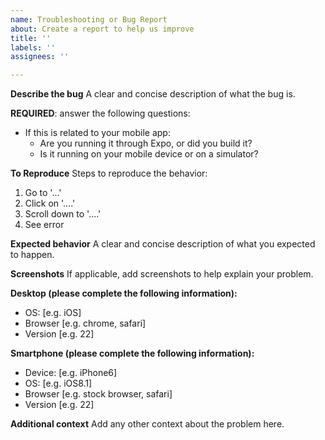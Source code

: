 ```yaml
---
name: Troubleshooting or Bug Report
about: Create a report to help us improve
title: ''
labels: ''
assignees: ''

---
```


**Describe the bug**
A clear and concise description of what the bug is.

**REQUIRED**: answer the following questions:
- If this is related to your mobile app:
  - Are you running it through Expo, or did you build it?
  - Is it running on your mobile device or on a simulator?

**To Reproduce**
Steps to reproduce the behavior:
1. Go to '...'
2. Click on '....'
3. Scroll down to '....'
4. See error

**Expected behavior**
A clear and concise description of what you expected to happen.

**Screenshots**
If applicable, add screenshots to help explain your problem.

**Desktop (please complete the following information):**
 - OS: [e.g. iOS]
 - Browser [e.g. chrome, safari]
 - Version [e.g. 22]

**Smartphone (please complete the following information):**
 - Device: [e.g. iPhone6]
 - OS: [e.g. iOS8.1]
 - Browser [e.g. stock browser, safari]
 - Version [e.g. 22]

**Additional context**
Add any other context about the problem here.
